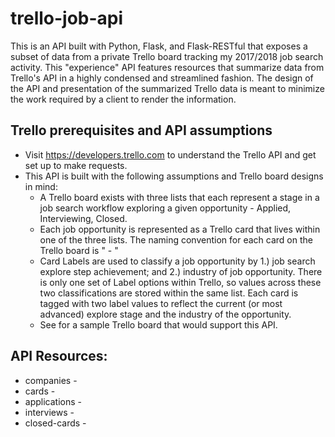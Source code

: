 # trello-job-api
This is an API built with Python, Flask, and Flask-RESTful that exposes a subset of data from a private Trello board tracking my 2017/2018 job search activity. This "experience" API features resources that summarize data from Trello's API in a highly condensed and streamlined fashion. The design of the API and presentation of the summarized Trello data is meant to minimize the work required by a client to render the information.

## Trello prerequisites and API assumptions
* Visit https://developers.trello.com to understand the Trello API and get set up to make requests.
* This API is built with the following assumptions and Trello board designs in mind:
  * A Trello board exists with three lists that each represent a stage in a job search workflow exploring a given opportunity - Applied, Interviewing, Closed.
  * Each job opportunity is represented as a Trello card that lives within one of the three lists. The naming convention for each card on the Trello board is "<Company Name> - <Job Title>"
  * Card Labels are used to classify a job opportunity by 1.) job search explore step achievement; and 2.) industry of job opportunity. There is only one set of Label options within Trello, so values across these two classifications are stored within the same list. Each card is tagged with two label values to reflect the current (or most advanced) explore stage and the industry of the opportunity.
  * See <future URL> for a sample Trello board that would support this API.

## API Resources:
* companies -
* cards -
* applications -
* interviews -
* closed-cards -
